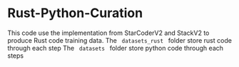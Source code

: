 # Rust-Python-Curation

This code use the implementation from StarCoderV2 and StackV2 to produce Rust code training data. 
The <code> datasets_rust </code> folder store rust code through each step
The <code> datasets </code> folder store python code through each steps